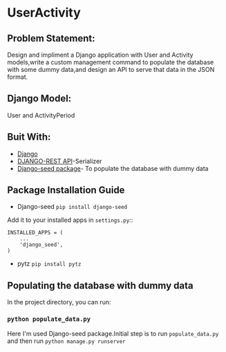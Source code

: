 # UserActivity
## Problem Statement:
Design and impliment a Django application with User and Activity models,write a custom management command to populate the database with some dummy data,and design an API to serve that data in the JSON format.
## Django Model:
User and ActivityPeriod
## Buit With:
* [Django](https://www.djangoproject.com/)
* [DJANGO-REST API](https://www.django-rest-framework.org/api-guide/fields/)-Serializer
* [Django-seed package](https://github.com/Brobin/django-seed)- To populate the database with dummy data

## Package Installation Guide
* Django-seed `pip install django-seed`

Add it to your installed apps in ``settings.py``::

    INSTALLED_APPS = (
        ...
        'django_seed',
    )

* pytz `pip install pytz`

## Populating the database with dummy data
In the project directory, you can run:
### `python populate_data.py`
Here I'm used Django-seed package.Initial step is to run `populate_data.py` and then run `python manage.py runserver`



